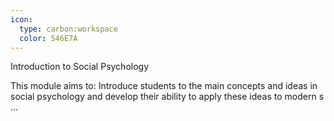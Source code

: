 ```yaml
---
icon:
  type: carbon:workspace
  color: 546E7A
---
```

Introduction to Social Psychology

This module aims to: Introduce students to the main concepts and ideas in social psychology and develop their ability to apply these ideas to modern s ... 
